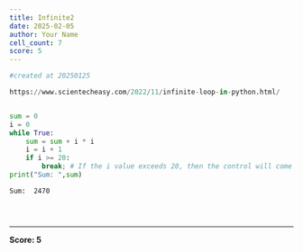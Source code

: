```yaml
---
title: Infinite2
date: 2025-02-05
author: Your Name
cell_count: 7
score: 5
---
```


```python
#created at 20250125
```


```python
https://www.scientecheasy.com/2022/11/infinite-loop-in-python.html/
```


```python

```


```python
sum = 0
i = 0
while True:
    sum = sum + i * i
    i = i + 1
    if i >= 20:
        break; # If the i value exceeds 20, then the control will come out of this loop.
print("Sum: ",sum)

```

    Sum:  2470



```python

```


```python

```


```python

```


---
**Score: 5**